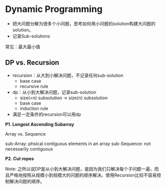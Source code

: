 # Dynamic Programming

- 把大问题分解为很多个小问题，思考如何用小问题的solution构建大问题的solution。
- 记录Sub-solutions

常见：最大最小值

## DP vs. Recursion
- recursion：从大到小解决问题，不记录任何sub-solution
    - base case
    - recursive rule
- dp：从小到大解决问题，记录sub-solution
    - size(<n) subsolution -> size(n) subsolution
    - base case
    - induction rule
- 满足一定条件的recursion可以用dp


__P1. Longest Ascending Subarray__

Array vs. Sequence

sub-Array: phsical contiguous elements in an array
sub-Sequence: not necessarily contiguous

__P2. Cut ropes__

Note: 之所以说DP是从小到大解决问题，是因为我们只解决每个子问题一遍，而且严格地按照从规模小到规模大的问题的顺序解决。使用Recursion比较不容易控制解决问题的顺序。


